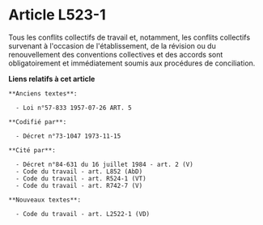 # Article L523-1

Tous les conflits collectifs de travail et, notamment, les conflits collectifs survenant à l'occasion de l'établissement, de
la révision ou du renouvellement des conventions collectives et des accords sont obligatoirement et immédiatement soumis aux
procédures de conciliation.

**Liens relatifs à cet article**

	**Anciens textes**:

	  - Loi n°57-833 1957-07-26 ART. 5

	**Codifié par**:

	  - Décret n°73-1047 1973-11-15

	**Cité par**:

	  - Décret n°84-631 du 16 juillet 1984 - art. 2 (V)
	  - Code du travail - art. L852 (AbD)
	  - Code du travail - art. R524-1 (VT)
	  - Code du travail - art. R742-7 (V)

	**Nouveaux textes**:

	  - Code du travail - art. L2522-1 (VD)
